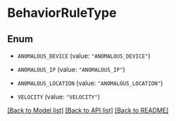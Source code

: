 # BehaviorRuleType

## Enum


* `ANOMALOUS_DEVICE` (value: `"ANOMALOUS_DEVICE"`)

* `ANOMALOUS_IP` (value: `"ANOMALOUS_IP"`)

* `ANOMALOUS_LOCATION` (value: `"ANOMALOUS_LOCATION"`)

* `VELOCITY` (value: `"VELOCITY"`)


[[Back to Model list]](../README.md#documentation-for-models) [[Back to API list]](../README.md#documentation-for-api-endpoints) [[Back to README]](../README.md)


